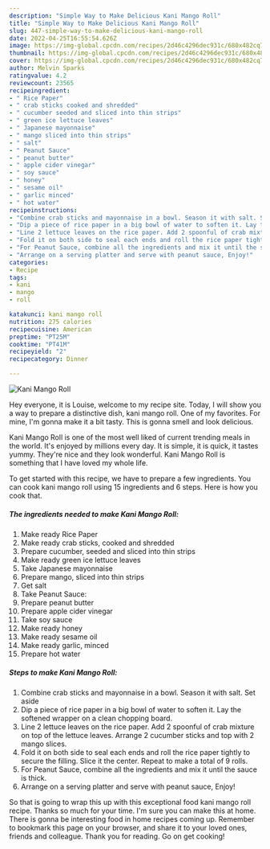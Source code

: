 ```yaml
---
description: "Simple Way to Make Delicious Kani Mango Roll"
title: "Simple Way to Make Delicious Kani Mango Roll"
slug: 447-simple-way-to-make-delicious-kani-mango-roll
date: 2022-04-25T16:55:54.626Z
image: https://img-global.cpcdn.com/recipes/2d46c4296dec931c/680x482cq70/kani-mango-roll-recipe-main-photo.jpg
thumbnail: https://img-global.cpcdn.com/recipes/2d46c4296dec931c/680x482cq70/kani-mango-roll-recipe-main-photo.jpg
cover: https://img-global.cpcdn.com/recipes/2d46c4296dec931c/680x482cq70/kani-mango-roll-recipe-main-photo.jpg
author: Melvin Sparks
ratingvalue: 4.2
reviewcount: 23565
recipeingredient:
- " Rice Paper"
- " crab sticks cooked and shredded"
- " cucumber seeded and sliced into thin strips"
- " green ice lettuce leaves"
- " Japanese mayonnaise"
- " mango sliced into thin strips"
- " salt"
- " Peanut Sauce"
- " peanut butter"
- " apple cider vinegar"
- " soy sauce"
- " honey"
- " sesame oil"
- " garlic minced"
- " hot water"
recipeinstructions:
- "Combine crab sticks and mayonnaise in a bowl. Season it with salt. Set aside"
- "Dip a piece of rice paper in a big bowl of water to soften it. Lay the softened wrapper on a clean chopping board."
- "Line 2 lettuce leaves on the rice paper. Add 2 spoonful of crab mixture on top of the lettuce leaves. Arrange 2 cucumber sticks and top with 2 mango slices."
- "Fold it on both side to seal each ends and roll the rice paper tightly to secure the filling. Slice it the center. Repeat to make a total of 9 rolls."
- "For Peanut Sauce, combine all the ingredients and mix it until the sauce is thick."
- "Arrange on a serving platter and serve with peanut sauce, Enjoy!"
categories:
- Recipe
tags:
- kani
- mango
- roll

katakunci: kani mango roll 
nutrition: 275 calories
recipecuisine: American
preptime: "PT25M"
cooktime: "PT41M"
recipeyield: "2"
recipecategory: Dinner

---
```



![Kani Mango Roll](https://img-global.cpcdn.com/recipes/2d46c4296dec931c/680x482cq70/kani-mango-roll-recipe-main-photo.jpg)

Hey everyone, it is Louise, welcome to my recipe site. Today, I will show you a way to prepare a distinctive dish, kani mango roll. One of my favorites. For mine, I'm gonna make it a bit tasty. This is gonna smell and look delicious.

Kani Mango Roll is one of the most well liked of current trending meals in the world. It's enjoyed by millions every day. It is simple, it is quick, it tastes yummy. They're nice and they look wonderful. Kani Mango Roll is something that I have loved my whole life.




To get started with this recipe, we have to prepare a few ingredients. You can cook kani mango roll using 15 ingredients and 6 steps. Here is how you cook that.

<!--inarticleads1-->

##### The ingredients needed to make Kani Mango Roll:

1. Make ready  Rice Paper
1. Make ready  crab sticks, cooked and shredded
1. Prepare  cucumber, seeded and sliced into thin strips
1. Make ready  green ice lettuce leaves
1. Take  Japanese mayonnaise
1. Prepare  mango, sliced into thin strips
1. Get  salt
1. Take  Peanut Sauce:
1. Prepare  peanut butter
1. Prepare  apple cider vinegar
1. Take  soy sauce
1. Make ready  honey
1. Make ready  sesame oil
1. Make ready  garlic, minced
1. Prepare  hot water




<!--inarticleads2-->

##### Steps to make Kani Mango Roll:

1. Combine crab sticks and mayonnaise in a bowl. Season it with salt. Set aside
1. Dip a piece of rice paper in a big bowl of water to soften it. Lay the softened wrapper on a clean chopping board.
1. Line 2 lettuce leaves on the rice paper. Add 2 spoonful of crab mixture on top of the lettuce leaves. Arrange 2 cucumber sticks and top with 2 mango slices.
1. Fold it on both side to seal each ends and roll the rice paper tightly to secure the filling. Slice it the center. Repeat to make a total of 9 rolls.
1. For Peanut Sauce, combine all the ingredients and mix it until the sauce is thick.
1. Arrange on a serving platter and serve with peanut sauce, Enjoy!




So that is going to wrap this up with this exceptional food kani mango roll recipe. Thanks so much for your time. I'm sure you can make this at home. There is gonna be interesting food in home recipes coming up. Remember to bookmark this page on your browser, and share it to your loved ones, friends and colleague. Thank you for reading. Go on get cooking!
